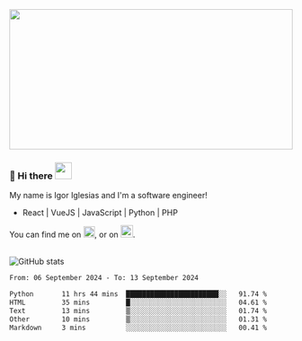<img src="https://c.tenor.com/KjVxfRrrncUAAAAd/matrix.gif" width="100%" height="250px">

### 🔭 Hi there <img src="https://raw.githubusercontent.com/MartinHeinz/MartinHeinz/master/wave.gif" width="30px">


My name is Igor Iglesias and I'm a software engineer!
<br>

<ul>
  <li> React | VueJS | JavaScript | Python | PHP </li>
</ul>
You can find me on <a href="https://twitter.com/IgorIglesias5"><img src="https://i.imgur.com/JLLlB5S.png" width="20px"></a>, or on <a href="https://www.linkedin.com/in/igor-iglesias-62478428/"><img src="https://i.imgur.com/PXyIkWx.png" width="22px"></a>.

<br>
<br>

![GitHub stats](https://github-readme-stats.vercel.app/api?username=igoiglesias&show_icons=true&count_private=true&theme=chartreuse-dark&hide_title=true)

<!--START_SECTION:waka-->

```txt
From: 06 September 2024 - To: 13 September 2024

Python       11 hrs 44 mins  ███████████████████████░░   91.74 %
HTML         35 mins         █░░░░░░░░░░░░░░░░░░░░░░░░   04.61 %
Text         13 mins         ▒░░░░░░░░░░░░░░░░░░░░░░░░   01.74 %
Other        10 mins         ▒░░░░░░░░░░░░░░░░░░░░░░░░   01.31 %
Markdown     3 mins          ░░░░░░░░░░░░░░░░░░░░░░░░░   00.41 %
```

<!--END_SECTION:waka-->
